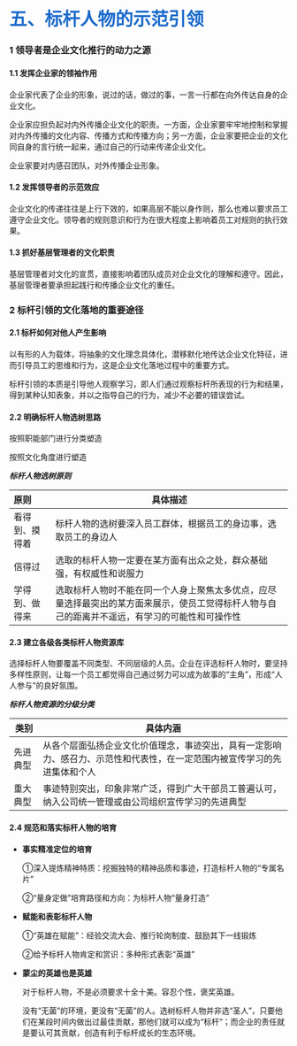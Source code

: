 ## <font face="黑体" color=#1b6acb size=6>五、标杆人物的示范引领</font>

### 1  领导者是企业文化推行的动力之源

#### 1.1 发挥企业家的领袖作用

企业家代表了企业的形象，说过的话，做过的事，一言一行都在向外传达自身的企业文化。

企业家应担负起对内外传播企业文化的职责。一方面，企业家要牢牢地控制和掌握对内外传播的文化内容、传播方式和传播方向；另一方面，企业家要把企业的文化同自身的言行统一起来，通过自己的行动来传递企业文化。

企业家要对内感召团队，对外传播企业形象。

#### 1.2 发挥领导者的示范效应

企业文化的传递往往是上行下效的，如果高层不能以身作则，那么也难以要求员工遵守企业文化。领导者的规则意识和行为在很大程度上影响着员工对规则的执行效果。

#### 1.3 抓好基层管理者的文化职责

基层管理者对文化的宣贯，直接影响着团队成员对企业文化的理解和遵守。因此，基层管理者要承担起践行和传播企业文化的重任。



### 2 标杆引领的文化落地的重要途径

#### 2.1 标杆如何对他人产生影响

以有形的人为载体，将抽象的文化理念具体化，潜移默化地传达企业文化特征，进而引导员工的思维和行为，这是企业文化落地过程中的重要方式。

标杆引领的本质是引导他人观察学习，即人们通过观察标杆所表现的行为和结果，得到某种认知表象，并以之指导自己的行为，减少不必要的错误尝试。

#### 2.2 明确标杆人物选树思路

按照职能部门进行分类塑造

按照文化角度进行塑造

***标杆人物选树原则***

| 原则           | 具体描述                                                     |
| :------------- | ------------------------------------------------------------ |
| 看得到、摸得着 | 标杆人物的选树要深入员工群体，根据员工的身边事，选取员工的身边人 |
| 信得过         | 选取的标杆人物一定要在某方面有出众之处，群众基础强，有权威性和说服力 |
| 学得到、做得来 | 选取标杆人物时不能在同一个人身上聚焦太多优点，应尽量选择最突出的某方面来展示，使员工觉得标杆人物与自己的距离并不遥远，有学习的可能性和可操作性 |

#### 2.3 建立各级各类标杆人物资源库

选择标杆人物要覆盖不同类型、不同层级的人员。企业在评选标杆人物时，要坚持多样性原则，让每一个员工都觉得自己通过努力可以成为故事的“主角”，形成“人人参与”的良好氛围。

***标杆人物资源的分级分类***

| 类别     | 具体内涵                                                     |
| -------- | ------------------------------------------------------------ |
| 先进典型 | 从各个层面弘扬企业文化价值理念，事迹突出，具有一定影响力、感召力、示范性和代表性，在一定范围内被宣传学习的先进集体和个人 |
| 重大典型 | 事迹特别突出，印象非常广泛，得到广大干部员工普遍认可，纳入公司统一管理或由公司组织宣传学习的先进典型 |

#### 2.4 规范和落实标杆人物的培育

- **事实精准定位的培育**

  ①深入提炼精神特质：挖掘独特的精神品质和事迹，打造标杆人物的“专属名片”

  ②“量身定做”培育路径和方向：为标杆人物“量身打造”

- **赋能和表彰标杆人物**

  ①“英雄在赋能”：经验交流大会、推行轮岗制度、鼓励其下一线锻炼

  ②给予标杆人物肯定和赏识：多种形式表彰“英雄”

- **蒙尘的英雄也是英雄**

  对于标杆人物，不是必须要求十全十美。容忍个性，褒奖英雄。

  没有“无菌”的环境，更没有“无菌”的人。选树标杆人物并非选“圣人”，只要他们在某段时间内做出过最佳贡献，那他们就可以成为“标杆”；而企业的责任就是要认可其贡献，创造有利于标杆成长的生态环境。

  

  

  